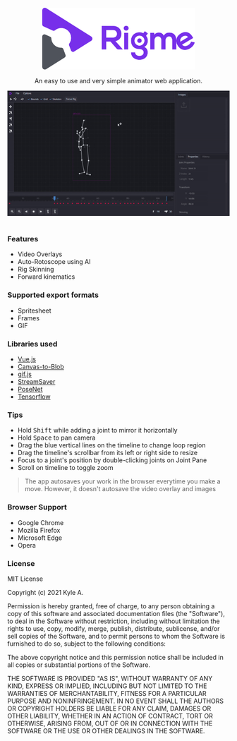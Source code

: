 <p align="center">
  <a href="https://kylehue.github.io/rigme/">
    <img style="text-align:center" alt="Logo" src="src/client/assets/svg/rigme-text.svg" height="140">
  </a>
</p>

<p align="center">
  An easy to use and very simple animator web application.
</p>

<p align="center">
  <img alt="Sample gif" src="sample.gif" width="640">
</p>

#

### Features
- Video Overlays
- Auto-Rotoscope using AI
- Rig Skinning
- Forward kinematics

### Supported export formats
- Spritesheet
- Frames
- GIF

### Libraries used
- [Vue.js](https://vuejs.org/)
- [Canvas-to-Blob](https://github.com/blueimp/JavaScript-Canvas-to-Blob)
- [gif.js](https://github.com/jnordberg/gif.js)
- [StreamSaver](https://github.com/jimmywarting/StreamSaver.js?utm_source=recordnotfound.com)
- [PoseNet](https://github.com/tensorflow/tfjs-models/tree/master/posenet)
- [Tensorflow](https://github.com/tensorflow/tfjs)

### Tips
- Hold <kbd>Shift</kbd> while adding a joint to mirror it horizontally
- Hold <kbd>Space</kbd> to pan camera
- Drag the blue vertical lines on the timeline to change loop region
- Drag the timeline's scrollbar from its left or right side to resize
- Focus to a joint's position by double-clicking joints on Joint Pane
- Scroll on timeline to toggle zoom

>The app autosaves your work in the browser everytime you make a move. However, it doesn't autosave the video overlay and images

### Browser Support
- Google Chrome
- Mozilla Firefox
- Microsoft Edge
- Opera

### License
MIT License

Copyright (c) 2021 Kyle A.

Permission is hereby granted, free of charge, to any person obtaining a copy
of this software and associated documentation files (the "Software"), to deal
in the Software without restriction, including without limitation the rights
to use, copy, modify, merge, publish, distribute, sublicense, and/or sell
copies of the Software, and to permit persons to whom the Software is
furnished to do so, subject to the following conditions:

The above copyright notice and this permission notice shall be included in all
copies or substantial portions of the Software.

THE SOFTWARE IS PROVIDED "AS IS", WITHOUT WARRANTY OF ANY KIND, EXPRESS OR
IMPLIED, INCLUDING BUT NOT LIMITED TO THE WARRANTIES OF MERCHANTABILITY,
FITNESS FOR A PARTICULAR PURPOSE AND NONINFRINGEMENT. IN NO EVENT SHALL THE
AUTHORS OR COPYRIGHT HOLDERS BE LIABLE FOR ANY CLAIM, DAMAGES OR OTHER
LIABILITY, WHETHER IN AN ACTION OF CONTRACT, TORT OR OTHERWISE, ARISING FROM,
OUT OF OR IN CONNECTION WITH THE SOFTWARE OR THE USE OR OTHER DEALINGS IN THE
SOFTWARE.
